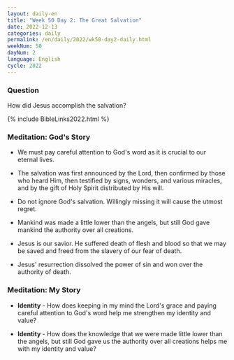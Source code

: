 ```yaml
---
layout: daily-en
title: "Week 50 Day 2: The Great Salvation"
date: 2022-12-13
categories: daily
permalink: /en/daily/2022/wk50-day2-daily.html
weekNum: 50
dayNum: 2
language: English
cycle: 2022
---
```


### Question     
How did Jesus accomplish the salvation?

{% include BibleLinks2022.html %} 

### Meditation: God's Story   
+ We must pay careful attention to God's word as it is crucial to our eternal lives. 

+ The salvation was first announced by the Lord, then confirmed by those who heard Him, then testified by signs, wonders, and various miracles, and by the gift of Holy Spirit distributed by His will. 

+ Do not ignore God's salvation. Willingly missing it will cause the utmost regret. 

+ Mankind was made a little lower than the angels, but still God gave mankind the authority over all creations. 

+ Jesus is our savior. He suffered death of flesh and blood so that we may be saved and freed from the slavery of our fear of death. 

+ Jesus' resurrection dissolved the power of sin and won over the authority of death. 

### Meditation: My Story   
+ **Identity** - How does keeping in my mind the Lord's grace and paying careful attention to God's word help me strengthen my identity and value? 

+ **Identity** - How does the knowledge that we were made little lower than the angels, but still God gave us the authority over all creations helps me with my identity and value? 
